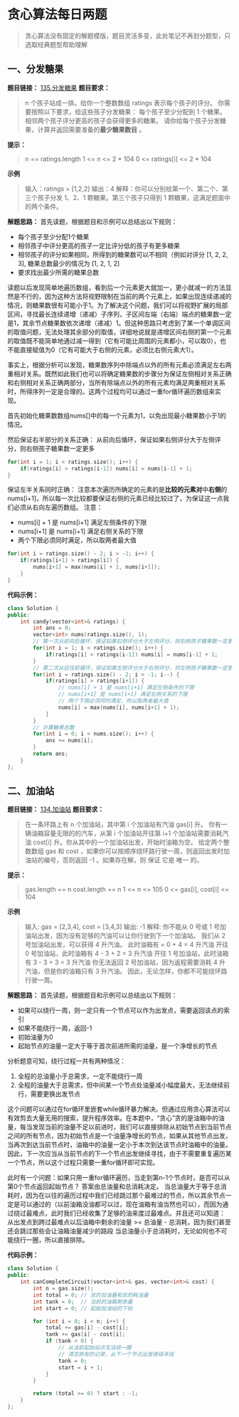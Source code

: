 # 贪心算法每日两题
>贪心算法没有固定的解题模版，题目灵活多变，此处笔记不再划分题型，只选取经典题型帮助理解

## 一、分发糖果
**题目链接：** [135.分发糖果](https://leetcode.cn/problems/candy/)
**题目要求：** 
>n 个孩子站成一排。给你一个整数数组 ratings 表示每个孩子的评分。
你需要按照以下要求，给这些孩子分发糖果：
每个孩子至少分配到 1 个糖果。
相邻两个孩子评分更高的孩子会获得更多的糖果。
请你给每个孩子分发糖果，计算并返回需要准备的**最少糖果数目** 。

**提示：**
>n == ratings.length
1 <= n <= 2 * 104
0 <= ratings[i] <= 2 * 104

**示例**
>输入：ratings = [1,2,2]
输出：4
解释：你可以分别给第一个、第二个、第三个孩子分发 1、2、1 颗糖果。第三个孩子只得到 1 颗糖果，这满足题面中的两个条件。

**解题思路：**
首先读题，根据题目和示例可以总结出以下规则：
- 每个孩子至少分配1个糖果
- 相邻孩子中评分更高的孩子一定比评分低的孩子有更多糖果
- 相邻孩子的评分如果相同，所得到的糖果数可以不相同（例如对评分 [1, 2, 2, 3], 糖果总数最少的情况为 [1, 2, 1, 2]
- 要求找出最少所需的糖果总数

读题以后发现简单地遍历数组，看到后一个元素更大就加一，更小就减一的方法显然是不行的，因为这种方法将视野限制在当前的两个元素上，如果出现连续递减的情况，则糖果数很有可能小于1。为了解决这个问题，我们可以将视野扩展的局部区间，寻找最长连续递增（递减）子序列，子区间左端（右端）端点的糖果数一定是1，其余节点糖果数依次递增（递减）1。但这种思路只考虑到了某一个单调区间的取值问题，无法处理其余部分的取值，详细地说就是递增区间右侧的第一个元素的取值既不能简单地通过减一得到（它有可能比周围的元素都小，可以取0），也不能直接赋值为0（它有可能大于右侧的元素，必须比右侧元素大1）。

事实上，根据分析可以发现，糖果数序列中除端点以外的所有元素必须满足左右两重相对关系。既然如此我们也可以将确定糖果数的步骤分为保证左侧相对关系正确和右侧相对关系正确两部分，当所有除端点以外的所有元素均满足两重相对关系时，所得序列一定是合理的。这两个过程均可以通过一重for循环遍历数组来实现。

首先初始化糖果数数组nums[]中的每一个元素为1，以免出现最小糖果数小于1的情况。

然后保证右半部分的关系正确：
从前向后循环，保证如果右侧评分大于左侧评分，则右侧孩子糖果数一定更多
~~~cpp
for(int i = 1; i < ratings.size(); i++) {
    if(ratings[i] > ratings[i-1]) nums[i] = nums[i-1] + 1;
}
~~~

保证左半关系同时正确：
注意本次遍历所确定的元素的是**比较的元素对**中**右侧**的nums[i+1]，所以每一次比较都要保证右侧的元素已经比较过了，为保证这一点我们必须从右向左遍历数组。
注意：
- nums[i] + 1 是 nums[i+1] 满足左侧条件的下限
- nums[i+1] 是 nums[i+1] 满足右侧关系的下限
- 两个下限必须同时满足，所以取两者最大值
~~~cpp
for(int i = ratings.size() - 2; i > -1; i++) {
    if(ratings[i+1] > ratings[i]) {
        nums[i+1] = max(nums[i] + 1, nums[i+1]);
    }
}
~~~

**代码示例：**
~~~cpp
class Solution {
public:
    int candy(vector<int>& ratings) {
        int ans = 0;
        vector<int> nums(ratings.size(), 1);
        // 第一次从前向后循环，保证如果右侧评分大于左侧评分，则右侧孩子糖果数一定更多（保证了右半部分的大小关系正确）
        for(int i = 1; i < ratings.size(); i++) {
            if(ratings[i] > ratings[i-1]) nums[i] = nums[i-1] + 1;
        }
        // 第二次从后往前循环，保证如果左侧评分大于右侧评分，则左侧孩子糖果数一定更多
        for(int i = ratings.size() - 2; i > -1; i--) {
            if(ratings[i] > ratings[i+1]) {
                // nums[i] + 1 是 nums[i+1] 满足左侧条件的下限
                // nums[i+1] 是 nums[i+1] 满足右侧关系的下限
                // 两个下限必须同时满足，所以取两者最大值
                nums[i] = max(nums[i], nums[i+1] + 1);
            }  
        }
        // 计算糖果总数
        for(int i = 0; i < nums.size(); i++) {
            ans += nums[i];
        }
        return ans;
    }
};
~~~

## 二、加油站
**题目链接：** [134.加油站](https://leetcode.cn/problems/gas-station/description/)
**题目要求：** 
>在一条环路上有 n 个加油站，其中第 i 个加油站有汽油 gas[i] 升。
你有一辆油箱容量无限的的汽车，从第 i 个加油站开往第 i+1 个加油站需要消耗汽油 cost[i] 升。你从其中的一个加油站出发，开始时油箱为空。
给定两个整数数组 gas 和 cost ，如果你可以按顺序绕环路行驶一周，则返回出发时加油站的编号，否则返回 -1 。如果存在解，则 保证 它是 唯一 的。

**提示：**
>gas.length == n
cost.length == n
1 <= n <= 105
0 <= gas[i], cost[i] <= 104

**示例**
>输入: gas = [2,3,4], cost = [3,4,3]
输出: -1
解释:
你不能从 0 号或 1 号加油站出发，因为没有足够的汽油可以让你行驶到下一个加油站。
我们从 2 号加油站出发，可以获得 4 升汽油。 此时油箱有 = 0 + 4 = 4 升汽油
开往 0 号加油站，此时油箱有 4 - 3 + 2 = 3 升汽油
开往 1 号加油站，此时油箱有 3 - 3 + 3 = 3 升汽油
你无法返回 2 号加油站，因为返程需要消耗 4 升汽油，但是你的油箱只有 3 升汽油。
因此，无论怎样，你都不可能绕环路行驶一周。
 
**解题思路：**
首先读题，根据题目和示例可以总结出以下规则：
- 如果可以绕行一周，则一定只有一个节点可以作为出发点，需要返回该点的索引
- 如果不能绕行一周，返回-1
- 初始油量为0
- 起始节点的油量一定大于等于首次前进所需的油量，是一个净增长的节点

分析题意可知，绕行过程一共有两种情况：
1. 全程的总油量小于总需求，一定不能绕行一周
2. 全程的油量大于总需求，但中间某一个节点处油量减小幅度最大，无法继续前行，需要更换出发节点

这个问题可以通过在for循环里嵌套while循环暴力解决。但通过应用贪心算法可以有效剪去大量无用的搜索，提升程序效率。在本题中，“贪心”贪的是油箱中的油量，每当发现当前的油量不足以前进时，我们可以直接排除从初始节点到当前节点之间的所有节点，因为初始节点是一个油量净增长的节点，如果从其他节点出发，当再次到达当前节点时，油箱中的油量一定小于本次到达该节点时油箱中的油量。因此，下一次应当从当前节点的下一个节点出发继续寻找，由于不需要重复遍历某一个节点，所以这个过程只需要一重for循环即可实现。

此时有一个问题：如果只用一重for循环遍历，当走到第n-1个节点时，是否可以从第0个节点返回起始节点？
答案由总油量和总消耗决定。
当总油量大于等于总消耗时，因为在以往的遍历过程中我们已经跳过那个最难过的节点，所以其余节点一定是可以通过的（以前油箱没油都可以过，现在油箱有油当然也可以），而因为通过绕过最难点，此时我们已经收集了足够的油来度过最难点。并且还可以知道：
从出发点到跨过最难点以后油箱中剩余的油量 >= 总油量 - 总消耗，因为我们甚至还会跳过那些会让油箱油量减少的路段
当总油量小于总消耗时，无论如何也不可能绕行一圈，所以直接排除。

**代码示例：**
~~~cpp
class Solution {
public:
    int canCompleteCircuit(vector<int>& gas, vector<int>& cost) {
        int n = gas.size();
        int total = 0; // 总的加油量和总的耗油量
        int tank = 0;  // 当前的油箱剩余量
        int start = 0; // 起始加油站的下标

        for (int i = 0; i < n; i++) {
            total += gas[i] - cost[i];
            tank += gas[i] - cost[i];
            if (tank < 0) {
                // 从当前起始站点无法绕一圈
                // 清空原有的记录，从下一个节点出发继续寻找
                tank = 0;
                start = i + 1;
            }
        }

        return (total >= 0) ? start : -1;
    }
};
~~~